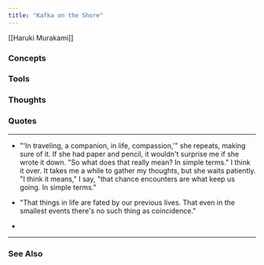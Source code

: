 ```yaml
---
title: "Kafka on the Shore"
---
```


[[Haruki Murakami]]

### Concepts

### Tools

### Thoughts

### Quotes
---

- "'In traveling, a companion, in life, compassion,'" she repeats, making sure of it. If she had paper and pencil, it wouldn't surprise me if she wrote it down. "So what does that really mean? In simple terms." I think it over. It takes me a while to gather my thoughts, but she waits patiently. "I think it means," I say, "that chance encounters are what keep us going. In simple terms."

- "That things in life are fated by our previous lives. That even in the smallest events there's no such thing as coincidence."
- 

----
### See Also